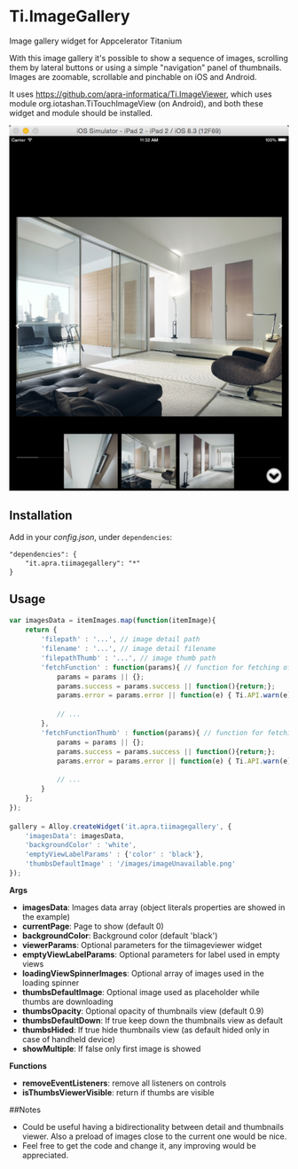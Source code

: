 # Ti.ImageGallery
Image gallery widget for Appcelerator Titanium

With this image gallery it's possible to show a sequence of images, scrolling them by lateral buttons or using a simple "navigation" panel of thumbnails.
Images are zoomable, scrollable and pinchable on iOS and Android.

It uses https://github.com/apra-informatica/Ti.ImageViewer, which uses module org.iotashan.TiTouchImageView (on Android), and both these widget and module should be installed.

![image](docs/screenshot1.png?raw=true)

## Installation

Add in your *config.json*, under `dependencies`:

```
"dependencies": {
    "it.apra.tiimagegallery": "*"
}
```

## Usage
```javascript
var imagesData = itemImages.map(function(itemImage){
	return {
		'filepath' : '...', // image detail path
		'filename' : '...', // image detail filename
		'filepathThumb' : '...', // image thumb path
		'fetchFunction' : function(params){ // function for fetching of detail image
			params = params || {};
			params.success = params.success || function(){return;};
			params.error = params.error || function(e) { Ti.API.warn(e); };
			
			// ...
		},
		'fetchFunctionThumb' : function(params){ // function for fetching of thumb image
			params = params || {};
			params.success = params.success || function(){return;};
			params.error = params.error || function(e) { Ti.API.warn(e); };
			
			// ...
		}
	};
});

gallery = Alloy.createWidget('it.apra.tiimagegallery', {
	'imagesData': imagesData,
	'backgroundColor' : 'white',
	'emptyViewLabelParams' : {'color' : 'black'},
	'thumbsDefaultImage' : '/images/imageUnavailable.png'
});
```

**Args**
* **imagesData**: Images data array (object literals properties are showed in the example)
* **currentPage**: Page to show (default 0)
* **backgroundColor**: Background color (default 'black')
* **viewerParams**: Optional parameters for the tiimageviewer widget
* **emptyViewLabelParams**: Optional parameters for label used in empty views
* **loadingViewSpinnerImages**: Optional array of images used in the loading spinner
* **thumbsDefaultImage**: Optional image used as placeholder while thumbs are downloading
* **thumbsOpacity**: Optional opacity of thumbnails view (default 0.9)
* **thumbsDefaultDown**: If true keep down the thumbnails view as default
* **thumbsHided**: If true hide thumbnails view (as default hided only in case of handheld device)
* **showMultiple**: If false only first image is showed

**Functions**
* **removeEventListeners**: remove all listeners on controls
* **isThumbsViewerVisible**: return if thumbs are visible

##Notes
* Could be useful having a bidirectionality between detail and thumbnails viewer. Also a preload of images close to the current one would be nice.
* Feel free to get the code and change it, any improving would be appreciated.